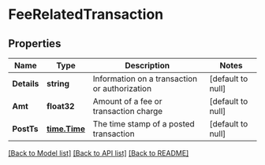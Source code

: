 # FeeRelatedTransaction

## Properties
Name | Type | Description | Notes
------------ | ------------- | ------------- | -------------
**Details** | **string** | Information on a transaction or authorization | [default to null]
**Amt** | **float32** | Amount of a fee or transaction charge | [default to null]
**PostTs** | [**time.Time**](time.Time.md) | The time stamp of a posted transaction | [default to null]

[[Back to Model list]](../README.md#documentation-for-models) [[Back to API list]](../README.md#documentation-for-api-endpoints) [[Back to README]](../README.md)

